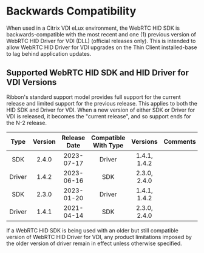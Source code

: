 # Backwards Compatibility

When used in a Citrix VDI eLux environment, the WebRTC HID SDK is backwards-compatible with the most recent and one (1) previous version of WebRTC HID Driver for VDI (DLL) (official releases only). This is intended to allow WebRTC HID Driver for VDI upgrades on the Thin Client installed-base to lag behind application updates.

## Supported WebRTC HID SDK and HID Driver for VDI Versions
Ribbon's standard support model provides full support for the current release and limited support for the previous release. This applies to both the HID SDK and Driver for VDI. When a new version of either SDK or Driver for VDI is released, it becomes the "current release", and so support ends for the N-2 release.

| Type   | Version | Release Date | Compatible With Type | Versions     | Comments |
|:------:|:-------:|:------------:|:--------------------:|:------------:|:--------:|
| SDK    | 2.4.0   | 2023-07-17   | Driver               | 1.4.1, 1.4.2 |          |
| Driver | 1.4.2   | 2023-06-16   | SDK                  | 2.3.0, 2.4.0 |          |
| SDK    | 2.3.0   | 2023-01-20   | Driver               | 1.4.1, 1.4.2 |          |
| Driver | 1.4.1   | 2021-04-14   | SDK                  | 2.3.0, 2.4.0 |          |

If a WebRTC HID SDK is being used with an older but still compatible version of WebRTC HID Driver for VDI, any product limitations imposed by the older version of driver remain in effect unless otherwise specified.